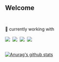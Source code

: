 ##  Welcome 

<br>

🌊 currently working with <br><br>
<img src="https://img.shields.io/badge/JavaScript-F7DF1E?style=for-the-badge&logo=javascript&logoColor=black"/>&nbsp;&nbsp;<img src="https://img.shields.io/badge/TypeScript-007ACC?style=for-the-badge&logo=typescript&logoColor=white"/>&nbsp;&nbsp;<img src="https://img.shields.io/badge/Node.js-43853D?style=for-the-badge&logo=node.js&logoColor=white"/>&nbsp;&nbsp;<img src="https://img.shields.io/badge/Nest.js-E0234E?style=for-the-badge&logo=nestjs&logoColor=white"/><br><br>

[![Anurag's github stats](https://github-readme-stats.vercel.app/api?username=95912gw&hide=stars,issues&count_private=true&show_icons=true&include_all_commits&hide_title=true)](https://github.com/anuraghazra/github-readme-stats)
